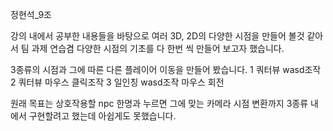 정현석_9조

강의 내에서 공부한 내용들을 바탕으로
여러 3D, 2D의 다양한 시점을 만들어 볼것 같아서 팀 과제 연습겸
다양한 시점의 기초를 다 한번 씩 만들어 보고자 했습니다.

3종류의 시점과 그에 따른 다른 플레이어 이동을 만들어 봤습니다.
1 쿼터뷰 wasd조작
2 쿼터뷰 마우스 클릭조작
3 일인칭 wasd조작 마우스 회전

원래 목표는 상호작용할 npc 한명과 누르면 그에 맞는 카메라 시점 변환까지 3종류 내에서 구현할려고 했는데 
아쉽게도 못했습니다.


